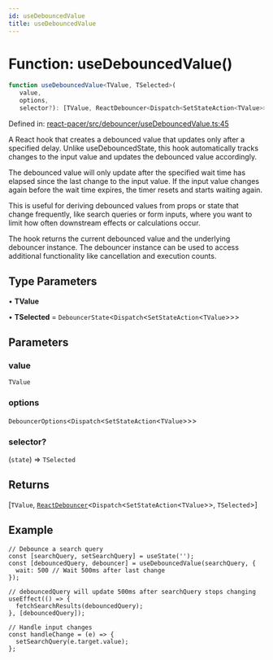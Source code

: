 ```yaml
---
id: useDebouncedValue
title: useDebouncedValue
---
```


<!-- DO NOT EDIT: this page is autogenerated from the type comments -->

# Function: useDebouncedValue()

```ts
function useDebouncedValue<TValue, TSelected>(
   value, 
   options, 
   selector?): [TValue, ReactDebouncer<Dispatch<SetStateAction<TValue>>, TSelected>]
```

Defined in: [react-pacer/src/debouncer/useDebouncedValue.ts:45](https://github.com/TanStack/pacer/blob/main/packages/react-pacer/src/debouncer/useDebouncedValue.ts#L45)

A React hook that creates a debounced value that updates only after a specified delay.
Unlike useDebouncedState, this hook automatically tracks changes to the input value
and updates the debounced value accordingly.

The debounced value will only update after the specified wait time has elapsed since
the last change to the input value. If the input value changes again before the wait
time expires, the timer resets and starts waiting again.

This is useful for deriving debounced values from props or state that change frequently,
like search queries or form inputs, where you want to limit how often downstream effects
or calculations occur.

The hook returns the current debounced value and the underlying debouncer instance.
The debouncer instance can be used to access additional functionality like cancellation
and execution counts.

## Type Parameters

• **TValue**

• **TSelected** = `DebouncerState`\<`Dispatch`\<`SetStateAction`\<`TValue`\>\>\>

## Parameters

### value

`TValue`

### options

`DebouncerOptions`\<`Dispatch`\<`SetStateAction`\<`TValue`\>\>\>

### selector?

(`state`) => `TSelected`

## Returns

\[`TValue`, [`ReactDebouncer`](../../interfaces/reactdebouncer.md)\<`Dispatch`\<`SetStateAction`\<`TValue`\>\>, `TSelected`\>\]

## Example

```tsx
// Debounce a search query
const [searchQuery, setSearchQuery] = useState('');
const [debouncedQuery, debouncer] = useDebouncedValue(searchQuery, {
  wait: 500 // Wait 500ms after last change
});

// debouncedQuery will update 500ms after searchQuery stops changing
useEffect(() => {
  fetchSearchResults(debouncedQuery);
}, [debouncedQuery]);

// Handle input changes
const handleChange = (e) => {
  setSearchQuery(e.target.value);
};
```
